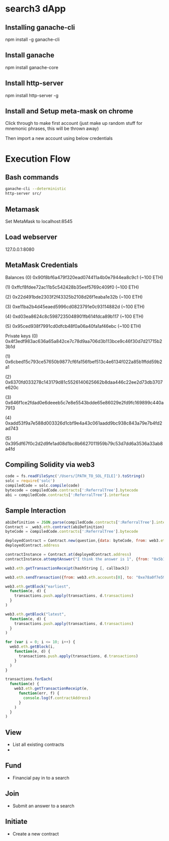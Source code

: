 # search3 dApp

## Installing ganache-cli
npm install -g ganache-cli

## Install ganache
npm install ganache-core

## Install http-server
npm install http-server -g

## Install and Setup meta-mask on chrome
Click through to make first account (just make up random stuff for mnemonic phrases, this will be thrown away)

Then import a new account using below credentials

# Execution Flow

## Bash commands

```bash
ganache-cli --deterministic
http-server src/
```

## Metamask

Set MetaMask to localhost:8545

## Load webserver

127.0.0.1:8080

## MetaMask Credentials

Balances
(0) 0x90f8bf6a479f320ead074411a4b0e7944ea8c9c1 (~100 ETH)

(1) 0xffcf8fdee72ac11b5c542428b35eef5769c409f0 (~100 ETH)

(2) 0x22d491bde2303f2f43325b2108d26f1eaba1e32b (~100 ETH)

(3) 0xe11ba2b4d45eaed5996cd0823791e0c93114882d (~100 ETH)

(4) 0xd03ea8624c8c5987235048901fb614fdca89b117 (~100 ETH)

(5) 0x95ced938f7991cd0dfcb48f0a06a40fa1af46ebc (~100 ETH)

Private keys
(0) 0x4f3edf983ac636a65a842ce7c78d9aa706d3b113bce9c46f30d7d21715b23b1d

(1) 0x6cbed15c793ce57650b9877cf6fa156fbef513c4e6134f022a85b1ffdd59b2a1

(2) 0x6370fd033278c143179d81c5526140625662b8daa446c22ee2d73db3707e620c

(3) 0x646f1ce2fdad0e6deeeb5c7e8e5543bdde65e86029e2fd9fc169899c440a7913

(4) 0xadd53f9a7e588d003326d1cbf9e4a43c061aadd9bc938c843a79e7b4fd2ad743

(5) 0x395df67f0c2d2d9fe1ad08d1bc8b6627011959b79c53d7dd6a3536a33ab8a4fd



## Compiling Solidity via web3
```js
code = fs.readFileSync('/Users/[PATH_TO_SOL_FILE]').toString()
solc = require('solc')
compiledCode = solc.compile(code)
bytecode = compiledCode.contracts[':ReferralTree'].bytecode
abi = compiledCode.contracts[':ReferralTree'].interface
```

## Sample Interaction

```js
abiDefinition = JSON.parse(compiledCode.contracts[':ReferralTree'].interface
Contract = _web3.eth.contract(abiDefinition)
byteCode = compiledCode.contracts[':ReferralTree'].bytecode

deployedContract = Contract.new(question,{data: byteCode, from: web3.eth.accounts[0], gas: 4700000})
deployedContract.address

contractInstance = Contract.at(deployedContract.address)
contractInstance.attemptAnswer("I think the answer is 1", {from: "0x5b1869d9a4c187f2eaa108f3062412ecf0526b24"})

web3.eth.getTransactionReceipt(hashString [, callback])

web3.eth.sendTransaction({from: web3.eth.accounts[0], to: "0xe78a0f7e598cc8b0bb87894b0f60dd2a88d6a8ab", value:3})

web3.eth.getBlock("earliest",
  function(e, d) {
    transactions.push.apply(transactions, d.transactions)
  }
)

web3.eth.getBlock("latest",
  function(e, d) {
    transactions.push.apply(transactions, d.transactions)
  }
)

for (var i = 0; i <= 10; i++) {
  web3.eth.getBlock(i,
    function(e, d) {
      transactions.push.apply(transactions, d.transactions)
    }
  )
}

transactions.forEach(
  function(e) {
    web3.eth.getTransactionReceipt(e,
      function(err, f) {
        console.log(f.contractAddress)
      }
    )
  }
)
```

## View
- List all existing contracts
-

## Fund
- Financial pay in to a search

## Join
- Submit an answer to a search

## Initiate
- Create a new contract
